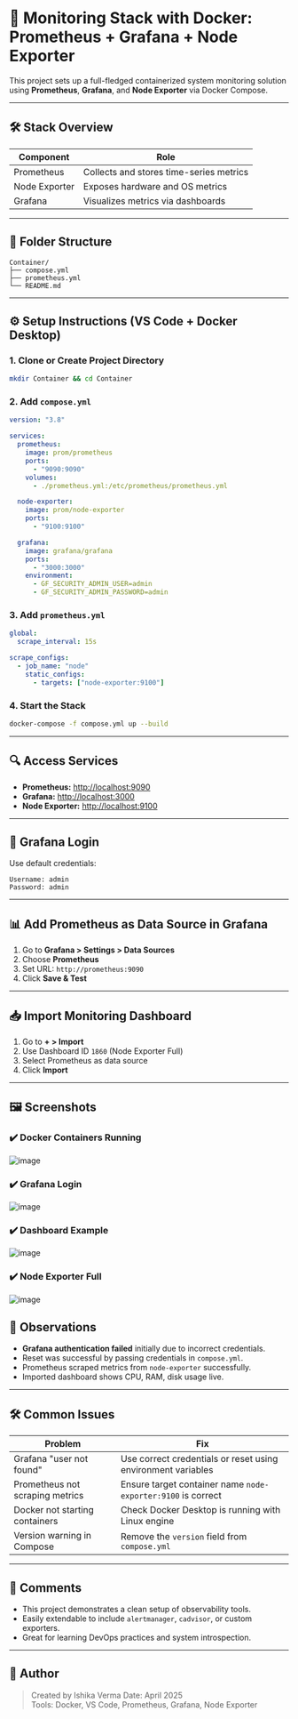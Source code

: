 
# 🚀 Monitoring Stack with Docker: Prometheus + Grafana + Node Exporter

This project sets up a full-fledged containerized system monitoring solution using **Prometheus**, **Grafana**, and **Node Exporter** via Docker Compose.

---

## 🛠️ Stack Overview

| Component     | Role                                  |
|---------------|---------------------------------------|
| Prometheus    | Collects and stores time-series metrics |
| Node Exporter | Exposes hardware and OS metrics         |
| Grafana       | Visualizes metrics via dashboards       |

---

## 📂 Folder Structure

```
Container/
├── compose.yml
├── prometheus.yml
└── README.md
```

---

## ⚙️ Setup Instructions (VS Code + Docker Desktop)

### 1. Clone or Create Project Directory

```bash
mkdir Container && cd Container
```

### 2. Add `compose.yml`

```yaml
version: "3.8"

services:
  prometheus:
    image: prom/prometheus
    ports:
      - "9090:9090"
    volumes:
      - ./prometheus.yml:/etc/prometheus/prometheus.yml

  node-exporter:
    image: prom/node-exporter
    ports:
      - "9100:9100"

  grafana:
    image: grafana/grafana
    ports:
      - "3000:3000"
    environment:
      - GF_SECURITY_ADMIN_USER=admin
      - GF_SECURITY_ADMIN_PASSWORD=admin
```

### 3. Add `prometheus.yml`

```yaml
global:
  scrape_interval: 15s

scrape_configs:
  - job_name: "node"
    static_configs:
      - targets: ["node-exporter:9100"]
```

### 4. Start the Stack

```bash
docker-compose -f compose.yml up --build
```

---

## 🔍 Access Services

- **Prometheus:** [http://localhost:9090](http://localhost:9090)
- **Grafana:** [http://localhost:3000](http://localhost:3000)
- **Node Exporter:** [http://localhost:9100](http://localhost:9100/metrics)

---

## 🧪 Grafana Login

Use default credentials:

```
Username: admin
Password: admin
```

---

## 📊 Add Prometheus as Data Source in Grafana

1. Go to **Grafana > Settings > Data Sources**
2. Choose **Prometheus**
3. Set URL: `http://prometheus:9090`
4. Click **Save & Test**

---

## 📥 Import Monitoring Dashboard

1. Go to **+ > Import**
2. Use Dashboard ID `1860` (Node Exporter Full)
3. Select Prometheus as data source
4. Click **Import**

---

## 🖼️ Screenshots

### ✔️ Docker Containers Running
![image](https://github.com/user-attachments/assets/fda79ce4-70e9-4ed8-a9fd-e9fde94117a4)


### ✔️ Grafana Login
![image](https://github.com/user-attachments/assets/13f58229-e180-4802-b481-4f1f17febdee)


### ✔️ Dashboard Example
![image](https://github.com/user-attachments/assets/7c2921f3-6f04-46a6-a306-7961b7d8ecd0)


### ✔️ Node Exporter Full
![image](https://github.com/user-attachments/assets/1249f1f9-2dc2-445a-81e5-0bdd96e47405)

## 🧠 Observations

- **Grafana authentication failed** initially due to incorrect credentials.
- Reset was successful by passing credentials in `compose.yml`.
- Prometheus scraped metrics from `node-exporter` successfully.
- Imported dashboard shows CPU, RAM, disk usage live.

---

## 🛠️ Common Issues

| Problem                                | Fix                                                             |
|----------------------------------------|------------------------------------------------------------------|
| Grafana "user not found"               | Use correct credentials or reset using environment variables     |
| Prometheus not scraping metrics        | Ensure target container name `node-exporter:9100` is correct     |
| Docker not starting containers         | Check Docker Desktop is running with Linux engine                |
| Version warning in Compose             | Remove the `version` field from `compose.yml`                    |

---

## 📌 Comments

- This project demonstrates a clean setup of observability tools.
- Easily extendable to include `alertmanager`, `cadvisor`, or custom exporters.
- Great for learning DevOps practices and system introspection.

---

## 🧾 Author

> Created by Ishika Verma 
> Date: April 2025  
> Tools: Docker, VS Code, Prometheus, Grafana, Node Exporter
